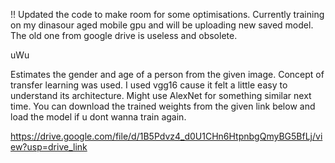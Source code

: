 !! Updated the code to make room for some optimisations. Currently training on my dinasour aged mobile gpu and will be uploading new saved model. The old one from google drive is useless and obsolete.

uWu


Estimates the gender and age of a person from the given image. Concept of transfer learning was used. I used vgg16 cause it felt a little easy to understand its architecture. Might use AlexNet for something similar next time. You can download the trained weights from the given link below and load the model if u dont wanna train again.

https://drive.google.com/file/d/1B5Pdvz4_d0U1CHn6HtpnbgQmyBG5BfLj/view?usp=drive_link
